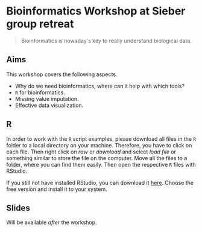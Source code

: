 # Bioinformatics Workshop at Sieber group retreat
> Bioinformatics is nowaday's key to really understand biological data.


## Aims
This workshop covers the following aspects.
- Why do we need bioinformatics, where can it help with which tools?
- `R` for bioinformatics.
- Missing value imputation.
- Effective data visualization.


## R
In order to work with the `R` script examples, please download all files
in the `R` folder to a local directory on your machine. Therefore, you have
to click on each file. Then right click on *raw* or *download* and select
*load file* or something similar to store the file on the computer. Move all
the files to a folder, where you can find them easily.
Then open the respective `R` files with RStudio.

If you still not have installed RStudio, you can download it
[here](https://www.rstudio.com/products/rstudio/download/). Choose the
free version and install it to your system.


## Slides
Will be available *after* the workshop.
